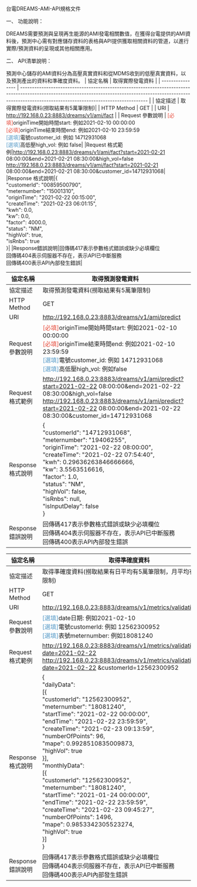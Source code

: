 台電DREAMS-AMI-API規格文件

一、 功能說明：

DREAMS需要預測與呈現再生能源的AMI發電相關數值，在獲得台電提供的AMI資料後，預測中心需有對應儲存資料的表格與API提供獲取相關資料的管道，以進行實際/預測資料的呈現或其他相關應用。

二、 API清單說明：

預測中心儲存的AMI資料分為高壓真實資料和從MDMS收到的低壓真實資料，以及預測產出的資料和準確度資料。
| 協定名稱         | 取得實際發電資料  |
| ---------------- | ------------------------------------------------------------------------------------------------------------------------------------------------------------------------------------------------------------------ |
| 協定描述         | 取得實際發電資料(撈取結果有5萬筆限制)|
| HTTP Method      | GET  |
| URI | http://192.168.0.23:8883/dreams/v1/ami/fact |
| Request 參數說明 | <font color="#E74C3C">[必填]</font>originTime開始時間start: 例如2021-02-10 00:00:00<br><font color="#E74C3C">[必填]</font>originTime結束時間end: 例如2021-02-10 23:59:59<br><font color="#5499C7">[選填]</font>電號customer_id: 例如 14712931068<br><font color="#5499C7">[選填]</font>高低壓high_vol: 例如 false|
|Request 格式範例|http://192.168.0.23:8883/dreams/v1/ami/fact?start=2021-02-21 08:00:00&end=2021-02-21 08:30:00&high_vol=false<br>http://192.168.0.23:8883/dreams/v1/ami/fact?start=2021-02-21 08:00:00&end=2021-02-21 08:30:00&customer_id=14712931068|
|Response 格式說明|{<br>"customerId": "00859500790",<br>"meternumber": "15001310",<br>"originTime": "2021-02-22 00:15:00",<br>"createTime": "2021-02-23 06:01:15",<br>"kwh": 0.0,<br>"kw": 0.0,<br>"factor": 4000.0,<br>"status": "NM",<br>"highVol": true,<br>"isRnbs": true<br>}|
|Response錯誤說明|回傳碼417表示參數格式錯誤或缺少必填欄位<br>回傳碼404表示伺服器不存在，表示API已中斷服務<br>回傳碼400表示API內部發生錯誤|


| 協定名稱 | 取得預測發電資料 | 
| -------- | -------- |
| 協定描述     | 取得預測發電資料(撈取結果有5萬筆限制) |
| HTTP Method     |GET|
| URI |http://192.168.0.23:8883/dreams/v1/ami/predict |
| Request 參數說明 |<font color="#E74C3C">[必填]</font>originTime開始時間start: 例如2021-02-10 00:00:00<br><font color="#E74C3C">[必填]</font>originTime結束時間end: 例如2021-02-10 23:59:59<br><font color="#5499C7">[選填]</font>電號customer_id: 例如 14712931068<br><font color="#5499C7">[選填]</font>高低壓high_vol: 例如false|
|Request 格式範例|http://192.168.0.23:8883/dreams/v1/ami/predict?start=2021-02-22 08:00:00&end=2021-02-22 08:30:00&high_vol=false<br>http://192.168.0.23:8883/dreams/v1/ami/predict?start=2021-02-22 08:00:00&end=2021-02-22 08:30:00&customer_id=14712931068|
|Response 格式說明|{<br>"customerId": "14712931068",<br>"meternumber": "19406255",<br>"originTime": "2021-02-22 08:00:00",<br>"createTime": "2021-02-22 07:54:40",<br>"kwh": 0.29636263846666666,<br>"kw": 3.5563516616,<br>"factor": 1.0,<br>"status": "NM",<br>"highVol": false,<br>"isRnbs": null,<br>"isInputDelay": false<br>}|
|Response錯誤說明|回傳碼417表示參數格式錯誤或缺少必填欄位<br>回傳碼404表示伺服器不存在，表示API已中斷服務<br>回傳碼400表示API內部發生錯誤|


| 協定名稱 | 取得準確度資料 | 
| -------- | -------- |
| 協定描述   | 取得準確度資料(撈取結果有日平均有5萬筆限制，月平均有5萬筆限制)|
|HTTP Method|GET|
|URI|http://192.168.0.23:8883/dreams/v1/metrics/validationIndex|
|Request 參數說明|<font color="#5499C7">[選填]</font>date日期: 例如2021-02-10<br><font color="#5499C7">[選填]</font>電號customerId: 例如 12562300952<br><font color="#5499C7">[選填]</font>表號meternumber: 例如18081240
|Request 格式範例|http://192.168.0.23:8883/dreams/v1/metrics/validationIndex?date=2021-02-22<br>http://192.168.0.23:8883/dreams/v1/metrics/validationIndex?date=2021-02-22 &customerId=12562300952|
|Response 格式說明|{<br>"dailyData":<br>[{<br>"customerId": "12562300952",<br>"meternumber": "18081240",<br>"startTime": "2021-02-22 00:00:00",<br>"endTime": "2021-02-22 23:59:59",<br>"createTime": "2021-02-23 09:13:59",<br>"numberOfPoints": 96,<br>"mape": 0.9928510835009873,<br>"highVol": true<br>}],<br>"monthlyData":<br>[{<br>"customerId": "12562300952",<br>"meternumber": "18081240",<br>"startTime": "2021-01-24 00:00:00",<br>"endTime": "2021-02-22 23:59:59",<br>"createTime": "2021-02-23 09:45:27",<br>"numberOfPoints": 1496,<br>"mape": 0.9853342305523274,<br>"highVol": true<br>}]<br>}|
|Response錯誤說明|回傳碼417表示參數格式錯誤或缺少必填欄位<br>回傳碼404表示伺服器不存在，表示API已中斷服務<br>回傳碼400表示API內部發生錯誤|



